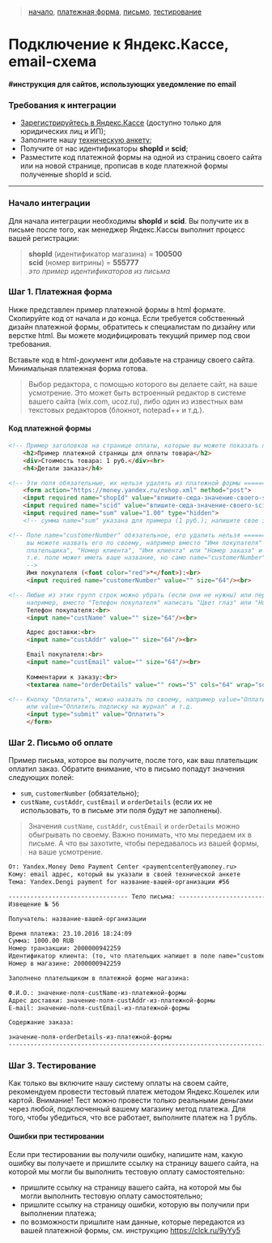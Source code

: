 > [начало](#Начало-интеграции), [платежная форма](#Шаг-1-Платежная-форма), [письмо](#Шаг-2-Письмо-об-оплате), [тестирование](#Шаг-3-Тестирование)

Подключение к Яндекс.Кассе, email-схема
=======================================

**#инструкция для сайтов, использующих уведомление по email**

[текстовые редакторы]: https://clck.ru/ADXZF

### Требования к интеграции
* [Зарегистрируйтесь в Яндекс.Кассе](https://money.yandex.ru/joinups/) (доступно только для юридических лиц и ИП);
* Заполните нашу [техническую анкету](https://tech.yandex.ru/money/doc/payment-solution/shop-config/intro-docpage/);
* Получите от нас идентификаторы **shopId** и **scid**;
* Разместите код платежной формы на одной из страниц своего сайта или на новой странице, прописав в коде платежной формы полученные shopId и scid.

---

### Начало интеграции

Для начала интеграции необходимы **shopId** и **scid**. Вы получите их в письме после того, как менеджер Яндекс.Кассы выполнит процесс вашей регистрации:
> **shopId** (идентификатор магазина) = **100500**  
> **scid** (номер витрины) = **555777**  
> _это пример идентификаторов из письма_

### Шаг 1. Платежная форма

Ниже представлен пример платежной формы в html формате. Скопируйте код от начала и до конца. Если требуется собственный дизайн платежной формы, обратитесь к специалистам по дизайну или верстке html. Вы можете модифицировать текущий пример под свои требования.

Вставьте код в html-документ или добавьте на страницу своего сайта. Минимальная платежная форма готова.

> Выбор редактора, с помощью которого вы делаете сайт, на ваше усмотрение. Это может быть встроенный редактор в системе вашего сайта (wix.com, ucoz.ru), либо один из известных вам текстовых редакторов (блокнот, notepad++ и т.д.).

#### Код платежной формы
```html
<!-- Пример заголовков на странице оплаты, которые вы можете показать пользователю ======= -->
    <h2>Пример платежной страницы для оплаты товара</h2>
    <div>Стоимость товара: 1 руб.</div><hr>
    <h4>Детали заказа</h4>

<!-- Эти поля обязательные, их нельзя удалять из платежной формы ========================= -->
    <form action="https://money.yandex.ru/eshop.xml" method="post">
    <input required name="shopId" value="впишите-сюда-значение-своего-shopId" type="hidden"/>
    <input required name="scid" value="впишите-сюда-значение-своего-scid" type="hidden"/>
    <input required name="sum" value="1.00" type="hidden">
    <!-- сумма name="sum" указана для примера (1 руб.); напишите свое значение             -->

<!-- Поле name="customerNumber" обязательное, его удалить нельзя =============================
     вы можете назвать его по своему, например вместо "Имя покупателя" написать "Идентификатор
     плательщика", "Номер клиента", "Имя клиента" или "Номер заказа" и т.д.;
     т.е. поле может иметь ваше название, но само name="customerNumber" переименовывать нельзя
     -->
     Имя покупателя (<font color="red">*</font>):<br>
     <input required name="customerNumber" value="" size="64"/><br>

<!-- Любые из этих групп строк можно убрать (если они не нужны) или переименовать ============
     например, вместо "Телефон покупателя" написать "Цвет глаз" или "Номер автомобиля"     -->
     Телефон покупателя:<br>	
     <input name="custName" value="" size="64"/><br>

     Адрес доставки:<br>	
     <input name="custAddr" value="" size="64"/><br>

     Email покупателя:<br>	
     <input name="custEmail" value="" size="64"/><br>
	
     Комментарии к заказу:<br>	
     <textarea name="orderDetails" value="" rows="5" cols="64" wrap="soft"></textarea><br>	

<!-- Кнопку "Оплатить", можно назвать по своему, например value="Оплатить за курсы вождения"
     или value="Оплатить подписку на журнал" и т.д.                                        -->
     <input type="submit" value="Оплатить">	
     </form>
```

### Шаг 2. Письмо об оплате

Пример письма, которое вы получите, после того, как ваш плательщик оплатил заказ. Обратите внимание, что в письмо попадут значения следующих полей:

* `sum`, `customerNumber` (обязательно);
* `custName`, `custAddr`, `custEmail` и `orderDetails` (если их не использовать, то в письме эти поля будут не заполнены).

> Значения `custName`, `custAddr`, `custEmail` и `orderDetails` можно обыгрывать по своему. Важно понимать, что мы передаем их в письме. А что вы захотите, чтобы передавалось из вашей формы, на ваше усмотрение.

```txt
От: Yandex.Money Demo Payment Center <paymentcenter@yamoney.ru>
Кому: email адрес, который вы указали в своей технической анкете
Тема: Yandex.Dengi payment for название-вашей-организации #56

--------------------------------- Тело письма: ---------------------------------
Извещение № 56

Получатель: название-вашей-организации

Время платежа: 23.10.2016 18:24:09
Сумма: 1000.00 RUB
Номер транзакции: 2000000942259
Идентификатор клиента: (то, что плательщик напишет в поле name="customerNumber")
Номер в магазине: 2000000942259

Заполнено плательщиком в платежной форме магазина:

Ф.И.О.: значение-поля-custName-из-платежной-формы
Адрес доставки: значение-поля-custAddr-из-платежной-формы
E-mail: значение-поля-custEmail-из-платежной-формы

Содержание заказа:

значение-поля-orderDetails-из-платежной-формы
-------------------------------------------------------------------------------
```

### Шаг 3. Тестирование

Как только вы включите нашу систему оплаты на своем сайте, рекомендуем провести тестовый платеж методом Яндекс.Кошелек или картой. Внимание! Тест можно провести только реальными деньгами через любой, подключенный вашему магазину метод платежа. Для того, чтобы убедиться, что все работает, выполните платеж на 1 рубль. 

#### Ошибки при тестировании 

Если при тестировании вы получили ошибку, напишите нам, какую ошибку вы получаете и пришлите ссылку на страницу вашего сайта, на которой мы могли бы выполнить тестовую оплату самостоятельно: 

* пришлите ссылку на страницу вашего сайта, на которой мы бы могли выполнить тестовую оплату самостоятельно; 
* пришлите ссылку на страницу ошибки, которую вы получили при выполнении платежа; 
* по возможности пришлите нам данные, которые передаются из вашей платежной формы, см. инструкцию https://clck.ru/9yYy5 
